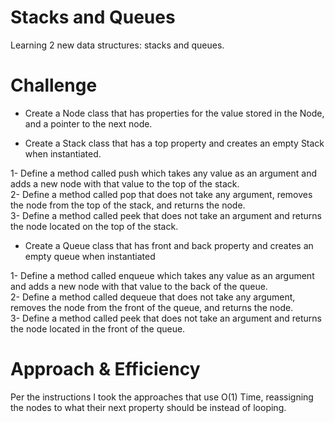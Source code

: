 # Stacks and Queues
Learning 2 new data structures: stacks and queues.  

# Challenge
- Create a Node class that has properties for the value stored in the Node, and a pointer to the next node.  

- Create a Stack class that has a top property and creates an empty Stack when instantiated.  

1- Define a method called push which takes any value as an argument and adds a new node with that value to the top of the stack.  
2- Define a method called pop that does not take any argument, removes the node from the top of the stack, and returns the node.  
3- Define a method called peek that does not take an argument and returns the node located on the top of the stack.

- Create a Queue class that has front and back property and creates an empty queue when instantiated  

1- Define a method called enqueue which takes any value as an argument and adds a new node with that value to the back of the queue.  
2- Define a method called dequeue that does not take any argument, removes the node from the front of the queue, and returns the node.  
3- Define a method called peek that does not take an argument and returns the node located in the front of the queue.  

# Approach & Efficiency
Per the instructions I took the approaches that use O(1) Time, reassigning the nodes to what their next property should be instead of looping.  
